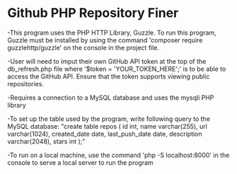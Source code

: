 # Github PHP Repository Finer

-This program uses the PHP HTTP Library, Guzzle. To run this program, Guzzle must be installed by using the command 'composer require guzzlehttp/guzzle' on the console in the project file.

-User will need to imput their own GitHub API token at the top of the db_refresh.php file where '$token = 'YOUR_TOKEN_HERE';' is to be able to access the GitHub API. Ensure that the token supports viewing public repositories.

-Requires a connection to a MySQL database and uses the mysqli PHP library

-To set up the table used by the program, write following query to the MySQL database:
"create table repos (
id int,
name varchar(255),
url varchar(1024),
created_date date,
last_push_date date,
description varchar(2048),
stars int
);"

-To run on a local machine, use the command 'php -S localhost:8000' in the console to serve a local server to run the program
